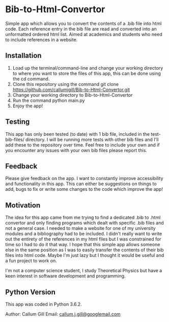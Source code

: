 # Bib-to-Html-Convertor

Simple app which allows you to convert the contents of a .bib file into html code. Each reference entry in the bib file are read and converted into an unformatted ordered html list. Aimed at academics and students who need to include references in a website.

Installation
------------
1) Load up the terminal/command-line and change your working directory to where you want to store the files of this app, this can be done using the cd command. 
2) Clone this repository using the command
      git clone https://github.com/callumjgill/Bib-to-Html-Convertor.git
3) Change your working directory to Bib-to-Html-Convertor
4) Run the command
      python main.py
5) Enjoy the app!

Testing
--------
This app has only been tested (to date) with 1 bib file, included in the test-bib-files/ directory. I will be running more tests with other bib files and I'll add these to the repository over time. Feel free to include your own and if you encounter any issues with your own bib files please report this.

Feedback
--------
Please give feedback on the app. I want to constantly improve accessibility and functionality in this app. This can either be suggestions on things to add, bugs to fix or write some changes to the code which improve the app!

Motivation
----------
The idea for this app came from me trying to find a dedicated .bib to .html convertor and only finding programs which dealt with specific .bib files and not a general case. I needed to make a website for one of my university modules and a bibliography had to be included. I didn't really want to write out the entirety of the references in my html files but I was constrained for time so I had to do it that way. I hope that this simple app allows someone else in the same position as I was to easily transfer the contents of their bib files into html code. Maybe I'm just lazy but I thought it would be useful and a fun project to work on.

I'm not a computer science student, I study Theoretical Physics but have a keen interest in software development and programming.

Python Version
--------------
This app was coded in Python 3.6.2.

Author: Callum Gill
Email: callum.j.gill@googlemail.com
